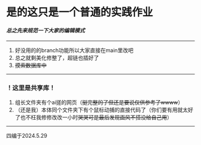 # 是的这只是一个普通的实践作业
#### *总之先来规范一下大家的编辑模式*
_____
1. 好没用的的branch功能所以大家直接在main里改吧
2. 总之就剩美化修整了，超链也插好了
3. ~~摸索数据库中~~
***
### ！这里是共享库！
1. 组长文件夹有个ai搓的网页（~~挺完整的了但还是要说仅供参考了wwww~~）
2. （还是我）本体同个文件夹下有个鼠标动捕的直接代码了（你们要有用就太好了也不枉我修修改改一小时~~哭哭可是最后发现画风不搭没给自己用~~）
***
四编于2024.5.29
